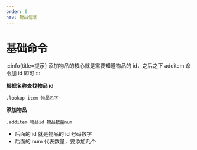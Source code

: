 ```yaml
---
order: 0
nav: 物品信息
---
```


# 基础命令

:::info{title=提示}
添加物品的核心就是需要知道物品的 id，之后之下 additem 命令加 id 即可
:::

**根据名称查找物品 id**

```
.lookup item 物品名字
```

**添加物品**

```
.additem 物品id 物品数量num
```

- 后面的 id 就是物品的 id 号码数字
- 后面的 num 代表数量，要添加几个
